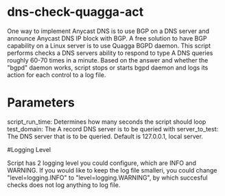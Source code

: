 # dns-check-quagga-act
One way to  implement Anycast DNS is to use BGP on a DNS server and announce Anycast DNS IP block with BGP. A free solution to have BGP capability on a Linux server is to use Quagga BGPD daemon. This script performs checks a  DNS servers ability to respond to type A DNS queries roughly 60-70 times in a minute. Based on the answer and whether the "bgpd" daemon works, script stops or starts bgpd daemon and logs its action for each control to a log file.  

# Parameters

script_run_time: Determines how many seconds the script should loop
test_domain: The A record DNS server is to be queried with
server_to_test: The DNS server that is to be queried. Default is 127.0.0.1, local server. 

#Logging Level 

Script has 2 logging level you could configure, which are INFO and WARNING. If you would like to keep the log file smalleri, you could change "level=logging.INFO" to "level=logging.WARNING", by which succesful checks does not log anything to log file.
